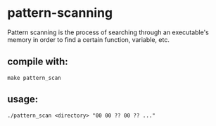 # pattern-scanning
Pattern scanning is the process of searching through an executable's memory in order to find a certain function, variable, etc.

## compile with:
```
make pattern_scan
```
## usage:
```
./pattern_scan <directory> "00 00 ?? 00 ?? ..."
```
